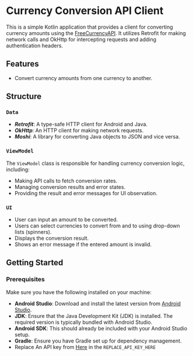# Currency Conversion API Client

This is a simple Kotlin application that provides a client for converting currency amounts using the [FreeCurrencyAPI](https://freecurrencyapi.com/). It utilizes Retrofit for making network calls and OkHttp for intercepting requests and adding authentication headers.

## Features

- Convert currency amounts from one currency to another.

## Structure
###  `Data`

- ***Retrofit***: A type-safe HTTP client for Android and Java.
- ***OkHttp***: An HTTP client for making network requests.
- ***Moshi***: A library for converting Java objects to JSON and vice versa.
### `ViewModel`

The `ViewModel` class is responsible for handling currency conversion logic, including:

- Making API calls to fetch conversion rates.
- Managing conversion results and error states.
- Providing the result and error messages for UI observation.
###  `UI`
- User can input an amount to be converted.  
- Users can select currencies to convert from and to using drop-down lists (spinners).  
- Displays the conversion result.
- Shows an error message if the entered amount is invalid.  
## Getting Started
### Prerequisites  

Make sure you have the following installed on your machine:  

- **Android Studio**: Download and install the latest version from [Android Studio](https://developer.android.com/studio).  
- **JDK**: Ensure that the Java Development Kit (JDK) is installed. The required version is typically bundled with Android Studio.  
- **Android SDK**: This should already be included with your Android Studio setup.
- **Gradle**: Ensure you have Gradle set up for dependency management.
- Replace An API key from [Here](https://docs.google.com/spreadsheets/d/1Nj39OWG5R5kbOi2IszC4EjytuhlHxWjQLnYTnc5kbuc/edit?usp=sharing) in the `REPLACE_API_KEY_HERE`
